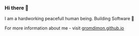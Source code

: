 ### Hi there 👋
I am a hardworking peacefull human being. Building Software 👾

For more information about me - visit [gromdimon.github.io](https://gromdimon.github.io/)

<!--
![My GitHub stats](https://github-readme-stats.vercel.app/api?username=gromdimon&count_private=true&show_icons=true&theme=onedark)
<br>
[![Streak](https://github-readme-streak-stats.herokuapp.com/?user=gromdimon&theme=dark)]
<br>
![](https://github-profile-summary-cards.vercel.app/api/cards/profile-details?username=gromdimon&theme=solarized_dark)
![](https://github-profile-summary-cards.vercel.app/api/cards/repos-per-language?username=gromdimon&theme=solarized_dark)
![](https://github-profile-summary-cards.vercel.app/api/cards/most-commit-language?username=gromdimon&theme=solarized_dark)
![](https://github-profile-summary-cards.vercel.app/api/cards/stats?username=gromdimon&theme=solarized_dark)
![](https://github-profile-summary-cards.vercel.app/api/cards/productive-time?username=gromdimon&theme=solarized_dark)
-->
